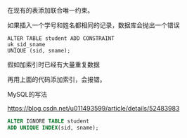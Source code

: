 在现有的表添加联合唯一约束。

如果插入一个学号和姓名都相同的记录，数据库会抛出一个错误

```postgresql
ALTER TABLE student ADD CONSTRAINT 
uk_sid_sname 
UNIQUE (sid, sname);
```

假如加索引时已经有大量重复数据

再用上面的代码添加索引，会报错。

MySQL的写法

https://blog.csdn.net/u011493599/article/details/52483983

```sql
ALTER IGNORE TABLE student 
ADD UNIQUE INDEX(sid, sname);
```

